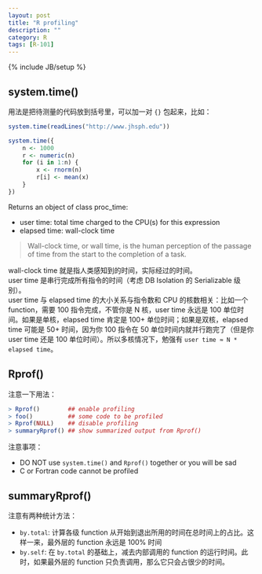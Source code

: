 ```yaml
---
layout: post
title: "R profiling"
description: ""
category: R
tags: [R-101]
---
```

{% include JB/setup %}

## system.time()

用法是把待测量的代码放到括号里，可以加一对 `{}` 包起来，比如：

```r
system.time(readLines("http://www.jhsph.edu"))

system.time({
    n <- 1000
    r <- numeric(n)
    for (i in 1:n) {
        x <- rnorm(n)
        r[i] <- mean(x)
    }
})
```

Returns an object of class proc_time: 

* user time: total time charged to the CPU(s) for this expression
* elapsed time: wall-clock time

> Wall-clock time, or wall time, is the human perception of the passage of time from the start to the completion of a task.

wall-clock time 就是指人类感知到的时间，实际经过的时间。  
user time 是串行完成所有指令的时间（考虑 DB Isolation 的 Serializable 级别）。  
user time 与 elapsed time 的大小关系与指令数和 CPU 的核数相关：比如一个 function，需要 100 指令完成，不管你是 N 核，user time 永远是 100 单位时间。如果是单核，elapsed time 肯定是 100+ 单位时间；如果是双核，elapsed time 可能是 50+ 时间，因为你 100 指令在 50 单位时间内就并行跑完了（但是你 user time 还是 100 单位时间）。所以多核情况下，勉强有 `user time ≈ N * elapsed time`。

## Rprof()

注意一下用法：

```r
> Rprof()        ## enable profiling
> foo()          ## some code to be profiled
> Rprof(NULL)    ## disable profiling
> summaryRprof() ## show summarized output from Rprof()
```

注意事项：

* DO NOT use `system.time()` and `Rprof()` together or you will be sad
* C or Fortran code cannot be profiled

## summaryRprof()

注意有两种统计方法：

* `by.total`: 计算各级 function 从开始到退出所用的时间在总时间上的占比。这样一来，最外层的 function 永远是 100% 时间
* `by.self`: 在 `by.total` 的基础上，减去内部调用的 function 的运行时间。此时，如果最外层的 function 只负责调用，那么它只会占很少的时间。